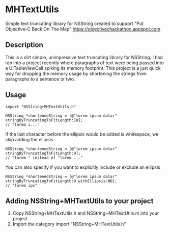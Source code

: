 MHTextUtils
===========

Simple text truncating library for NSString created to support "Put Objective-C Back On The Map" https://objectivechackathon.appspot.com

Description
------------------

This is a dirt simple, unimpressive text truncating library for NSString. I had ran into a project recently where paragraphs of text were being passed into a UITableViewCell spiking its memory footprint. This project is a just quick way for dropping the memory usage by shortening the strings from paragraphs to a sentence or two.


Usage
------------------

    import "NSString+MHTextUtils.h"

    NSString *shortenedString = [@"lorem ipsum dolar" stringByTruncatingToFitLength:10];
    // "lorem i..."
    
If the last character before the ellipsis would be added is whitespace, we skip adding the ellipsis

    NSString *shortenedString = [@"lorem ipsum dolar" stringByTruncatingToFitLength:9];
    // "lorem " instead of "lorem ..."
    
You can also specify if you want to explicitly include or exclude an ellipsis
    
    NSString *shortenedString = [@"lorem ipsum dolar" stringByTruncatingToFitLength:9 withEllipsis:NO];
    // "lorem ips"
    
    
Adding NSString+MHTextUtils to your project
------------------    

1. Copy NSString+MHTextUtils.h and NSString+MHTextUtils.m into your project.
2. Import the category 
    import "NSString+MHTextUtils.h"
